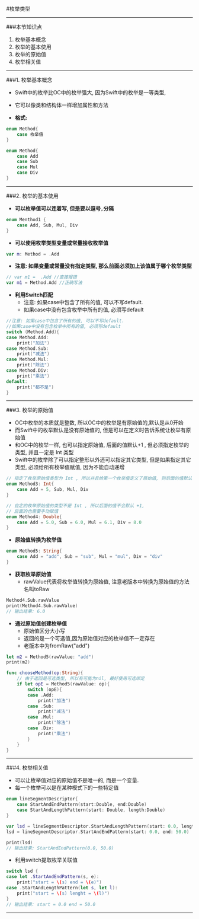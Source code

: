 #枚举类型

---
###本节知识点
1. 枚举基本概念
2. 枚举的基本使用
3. 枚举的原始值
4. 枚举相关值


---

###1. 枚举基本概念
- Swift中的枚举比OC中的枚举强大, 因为Swift中的枚举是一等类型,
- 它可以像类和结构体一样增加属性和方法

- **格式:**

```swift
enum Method{    
	case 枚举值
}
```
```swift
enum Method{
    case Add
    case Sub
    case Mul
    case Div
}
```

---

###2. 枚举的基本使用

- **可以枚举值可以连着写, 但是要以逗号`,`分隔**

```swift
enum Menthod1 {
    case Add, Sub, Mul, Div
}

```


- **可以使用枚举类型变量或常量接收枚举值**

```swift
var m: Method = .Add
```

- **注意: 如果变量或常量没有指定类型, 那么前面必须加上该值属于哪个枚举类型**

```swift
// var m1 =  .Add //直接报错
var m1 = Method.Add //正确写法
```

- **利用Switch匹配**
	- 注意: 如果case中包含了所有的值, 可以不写default.
	- 如果case中没有包含枚举中所有的值, 必须写default

```swift
//注意: 如果case中包含了所有的值, 可以不写default.
//如果case中没有包含枚举中所有的值, 必须写default
switch (Method.Add){
case Method.Add:
    print("加法")
case Method.Sub:
    print("减法")
case Method.Mul:
    print("除法")
case Method.Div:
    print("乘法")
default:
    print("都不是")
}
```

---

###3. 枚举的原始值
- OC中枚举的本质就是整数, 所以OC中的枚举是有原始值的,默认是从0开始
- 而Swift中的枚举默认是没有原始值的, 但是可以在定义时告诉系统让枚举有原始值
- 和OC中的枚举一样, 也可以指定原始值, 后面的值默认+1 , 但必须指定枚举的类型, 并且一定是 Int 类型
- Swift中的枚举除了可以指定整形以外还可以指定其它类型, 但是如果指定其它类型, 必须给所有枚举值赋值, 因为不能自动递增

```swift
// 指定了枚举原始值类型为 Int , 所以并且给第一个枚举值定义了原始值, 则后面的值默认 +1
enum Method3: Int{
    case Add = 5, Sub, Mul, Div
}
```
```swift
// 自定的枚举原始值的类型不是 Int , 所以后面的值不会默认 +1, 
// 后面的也需要手动赋值
enum Method4: Double{
    case Add = 5.0, Sub = 6.0, Mul = 6.1, Div = 8.0
}
```

- **原始值转换为枚举值**

```swift
enum Method5: String{    
	case Add = "add", Sub = "sub", Mul = "mul", Div = "div"
}
```

- **获取枚举原始值**
	- rawValue代表将枚举值转换为原始值, 注意老版本中转换为原始值的方法名叫toRaw

```swift
Method4.Sub.rawValue
print(Method4.Sub.rawValue)
// 输出结果: 6.0
```

- **通过原始值创建枚举值**
	- 原始值区分大小写
	- 返回的是一个可选值,因为原始值对应的枚举值不一定存在
	- 老版本中为fromRaw("add")

```swift
let m2 = Method5(rawValue: "add")
print(m2)

func chooseMethod(op:String){
    // 由于返回是可选类型, 所以有可能为nil, 最好使用可选绑定
    if let opE = Method5(rawValue: op){
        switch (opE){
        case .Add:
            print("加法")
        case .Sub:
            print("减法")
        case .Mul:
            print("除法")
        case .Div:
            print("乘法")
        }
    }
}
```

---

###4. 枚举相关值

- 可以让枚举值对应的原始值不是唯一的, 而是一个变量.
- 每一个枚举可以是在某种模式下的一些特定值

```swift
enum lineSegmentDescriptor{
    case StartAndEndPattern(start:Double, end:Double)
    case StartAndLengthPattern(start: Double, length:Double)
}

var lsd = lineSegmentDescriptor.StartAndLengthPattern(start: 0.0, length: 100.0)
lsd = lineSegmentDescriptor.StartAndEndPattern(start: 0.0, end: 50.0)

print(lsd)
// 输出结果: StartAndEndPattern(0.0, 50.0)
```

-  利用switch提取枚举关联值

```swift
switch lsd {
case let .StartAndEndPattern(s, e):
    print("start = \(s) end = \(e)")
case .StartAndLengthPattern(let s, let l):
    print("start = \(s) lenght = \(l)")
}
// 输出结果: start = 0.0 end = 50.0
```

---